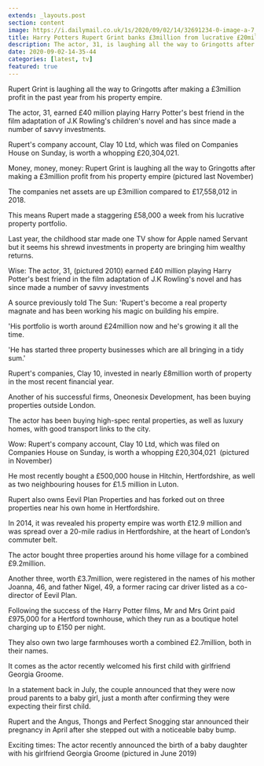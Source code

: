 ```yaml
---
extends: _layouts.post
section: content
image: https://i.dailymail.co.uk/1s/2020/09/02/14/32691234-0-image-a-7_1599052742655.jpg 
title: Harry Potters Rupert Grint banks £3million from lucrative £20million property empire 
description: The actor, 31, is laughing all the way to Gringotts after making a £3million profit from his £20million property empire. 
date: 2020-09-02-14-35-44 
categories: [latest, tv] 
featured: true 
--- 
```

Rupert Grint is laughing all the way to Gringotts after making a £3million profit in the past year from his property empire.

The actor, 31, earned £40 million playing Harry Potter's best friend in the film adaptation of J.K Rowling's children's novel and has since made a number of savvy investments. 

Rupert's company account, Clay 10 Ltd, which was filed on Companies House on Sunday, is worth a whopping £20,304,021.  

Money, money, money: Rupert Grint is laughing all the way to Gringotts after making a £3million profit from his property empire (pictured last November)

The companies net assets are up £3million compared to £17,558,012 in 2018.

This means Rupert made a staggering £58,000 a week from his lucrative property portfolio. 

Last year, the childhood star made one TV show for Apple named Servant but it seems his shrewd investments in property are bringing him wealthy returns.  

Wise: The actor, 31, (pictured 2010) earned £40 million playing Harry Potter's best friend in the film adaptation of J.K Rowling's novel and has since made a number of savvy investments 

A source previously told The Sun: 'Rupert's become a real property magnate and has been working his magic on building his empire.

'His portfolio is worth around £24million now and he's growing it all the time. 

'He has started three property businesses which are all bringing in a tidy sum.'

 Rupert's companies, Clay 10, invested in nearly £8million worth of property in the most recent financial year.

Another of his successful firms, Oneonesix Development, has been buying properties outside London.

The actor has been buying high-spec rental properties, as well as luxury homes, with good transport links to the city.

Wow: Rupert's company account, Clay 10 Ltd, which was filed on Companies House on Sunday, is worth a whopping £20,304,021  (pictured in November)

He most recently bought a £500,000 house in Hitchin, Hertfordshire, as well as two neighbouring houses for £1.5 million in Luton.   

Rupert also owns Eevil Plan Properties and has forked out on three properties near his own home in Hertfordshire.

In 2014, it was revealed his property empire was worth £12.9 million and was spread over a 20-mile radius in Hertfordshire, at the heart of London’s commuter belt.

The actor bought three properties around his home village for a combined £9.2million.

Another three, worth £3.7million, were registered in the names of his mother Joanna, 46, and father Nigel, 49, a former racing car driver listed as a co-director of Eevil Plan.

Following the success of the Harry Potter films, Mr and Mrs Grint paid £975,000 for a Hertford townhouse, which they run as a boutique hotel charging up to £150 per night. 

They also own two large farmhouses worth a combined £2.7million, both in their names.

It comes as the actor recently welcomed his first child with girlfriend Georgia Groome.

In a statement back in July, the couple announced that they were now proud parents to a baby girl, just a month after confirming they were expecting their first child.

Rupert and the Angus, Thongs and Perfect Snogging star announced their pregnancy in April after she stepped out with a noticeable baby bump. 

Exciting times: The actor recently announced the birth of a baby daughter with his girlfriend Georgia Groome (pictured in June 2019)

